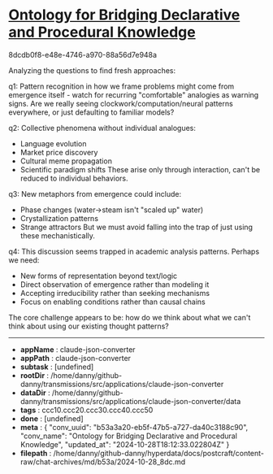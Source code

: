 # [Ontology for Bridging Declarative and Procedural Knowledge](https://claude.ai/chat/b53a3a20-eb5f-47b5-a727-da40c3188c90)

8dcdb0f8-e48e-4746-a970-88a56d7e948a

 Analyzing the questions to find fresh approaches:

q1: Pattern recognition in how we frame problems might come from emergence itself - watch for recurring "comfortable" analogies as warning signs. Are we really seeing clockwork/computation/neural patterns everywhere, or just defaulting to familiar models?

q2: Collective phenomena without individual analogues:
- Language evolution
- Market price discovery
- Cultural meme propagation 
- Scientific paradigm shifts
These arise only through interaction, can't be reduced to individual behaviors.

q3: New metaphors from emergence could include:
- Phase changes (water->steam isn't "scaled up" water)
- Crystallization patterns
- Strange attractors
But we must avoid falling into the trap of just using these mechanistically.

q4: This discussion seems trapped in academic analysis patterns. Perhaps we need:
- New forms of representation beyond text/logic
- Direct observation of emergence rather than modeling it
- Accepting irreducibility rather than seeking mechanisms
- Focus on enabling conditions rather than causal chains

The core challenge appears to be: how do we think about what we can't think about using our existing thought patterns?

---

* **appName** : claude-json-converter
* **appPath** : claude-json-converter
* **subtask** : [undefined]
* **rootDir** : /home/danny/github-danny/transmissions/src/applications/claude-json-converter
* **dataDir** : /home/danny/github-danny/transmissions/src/applications/claude-json-converter/data
* **tags** : ccc10.ccc20.ccc30.ccc40.ccc50
* **done** : [undefined]
* **meta** : {
  "conv_uuid": "b53a3a20-eb5f-47b5-a727-da40c3188c90",
  "conv_name": "Ontology for Bridging Declarative and Procedural Knowledge",
  "updated_at": "2024-10-28T18:12:33.022804Z"
}
* **filepath** : /home/danny/github-danny/hyperdata/docs/postcraft/content-raw/chat-archives/md/b53a/2024-10-28_8dc.md